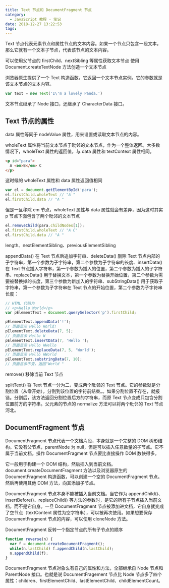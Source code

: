 ```yaml
---
title: Text 节点和 DocumentFragment 节点
category:
  - JavaScript 教程 - 笔记
date: 2018-12-27 13:22:53
tags:
---
```



Text 节点代表元素节点和属性节点的文本内容。如果一个节点只包含一段文本，那么它就有一个文本子节点，代表该节点的文本内容。

可以使用父节点的 firstChild、nextSibling 等属性获取文本节点
使用 Document.createTextNode 方法创造一个文本节点

浏览器原生提供了一个 Text 构造函数，它返回一个文本节点实例。它的参数就是该文本节点的文本内容。

```js
var text = new Text('I\'m a lovely Panda.')
```

文本节点继承了 Node 接口，还继承了 CharacterData 接口。

## Text 节点的属性

data 属性等同于 nodeValue 属性，用来设置或读取文本节点的内容。

wholeText 属性将当前文本节点于毗邻的文本节点，作为一个整体返回。大多数情况下，wholeText 属性的返回值，与 data 属性和 textContext 属性相同。

```html
<p id="para">
  A <em>B</em> C
</p>
```

这时候的 wholeText 属性和 data 属性返回值相同

```js
var el = document.getElementById('para');
el.firstChild.wholeText // "A "
el.firstChild.data // "A "
```

但是一旦移除 em 节点，wholeText 属性与 data 属性就会有差异，因为这时其实 p 节点下面包含了两个毗邻的文本节点

```js
el.removeChild(para.childNodes[1]);
el.firstChild.wholeText // "A C"
el.firstChild.data // "A "
```

length、nextElementSibling、previousElementSibling 

appendData() 在 Text 节点后追加字符串、deleteData() 删除 Text 节点内部的子字符串，第一个参数为子字符串，第二个参数为子字符串的长度、insertData() 在 Text 节点插入字符串，第一个参数为插入的位置，第二个参数为插入的子字符串、replaceData() 用于替换文本，第一个参数为替换开始位置，第二个参数为需要被替换掉的长度，第三个参数为新加入的字符串、subStringData() 用于获取子字符串，第一个参数为子字符串在 Text 节点的开始位置，第二个参数为子字符串长度：

```js
// HTML 代码为
// <p>Hello World</p>
var pElementText = document.querySelector('p').firstChild;

pElementText.appendData('!');
// 页面显示 Hello World!
pElementText.deleteData(7, 5);
// 页面显示 Hello W
pElementText.insertData(7, 'Hello ');
// 页面显示 Hello WHello
pElementText.replaceData(7, 5, 'World');
// 页面显示 Hello WWorld
pElementText.substringData(7, 10); 
// 页面显示不变，返回"World "
```

remove() 移除当前 Text 节点

splitText() 将 Text 节点一分为二，变成两个毗邻的 Text 节点。它的参数就是分割位置（从零开始），分割到该位置的字符前结束。。如果分割位置不存在，就报错。分割后，该方法返回分割位置后方的字符串，而原 Text 节点变成只包含分割位置前方的字符串。父元素的节点的 normalize 方法可以将两个毗邻的 Text 节点河北。

## DocumentFragment 节点

DocumentFragment 节点代表一个文档片段，本身就是一个完整的 DOM 树形结构。它没有父节点，parentNode 为 null，但是可以插入任意数量的子节点。它不属于当前文档。操作 DocumentFragment 节点要比直接操作 DOM 数快得多。

它一般用于构建一个 DOM 结构，然后插入到当前文档。document.createDocumentFragment 方法以及浏览器原生的 DocumentFragment 构造函数，可以创建一个空的 DocumentFragment 节点。然后再使用其他 DOM 方法，向其添加子节点。

DocumentFragment 节点本身不能被插入当前文档。当它作为 appendChild()、insertBefore()、replaceChild() 等方法的参数时，是它的所有子节点插入当前文档，而不是它自身。一旦 DocumentFragment 节点被添加进文档，它自身就变成了空节点（textContent 属性为空字符串），可以被再次使用。如果想要保存 DocumentFragment 节点的内容，可以使用 cloneNode 方法。

DocumentFragment 反转一个指定节点的所有子节点的顺序

```js
function reverse(n) {
  var f = document.createDocumentFragment();
  while(n.lastChild) f.appendChild(n.lastChild);
  n.appendChild(f);
}
```

DocumentFragment 节点对象么有自己的属性和方法，全部继承自 Node 节点和 ParentNode 接口。也就是说 DocumentFragement 节点比 Node 节点多了四个属性：children、firstElementChild、lastElementChild、childElementCount。
